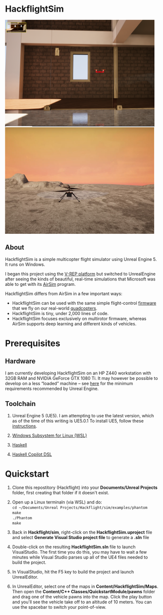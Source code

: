 # HackflightSim

<a href="https://www.youtube.com/watch?v=mobemDcX9ew"><img src="media/IndoorScene.png" height=350></a>
<a href="https://www.youtube.com/watch?v=h6107MBgQ98"><img src="media/Mars2.png" height=350></a>

## About

HackflightSim is a simple multicopter flight simulator using Unreal Engine 5.  It runs on Windows.

I began this project using the [V-REP platform](https://github.com/simondlevy/Hackflight-VREP) but switched to
UnrealEngine after seeing the kinds of beautiful, real-time simulations that
Microsoft was able to get with its
[AirSim](https://github.com/Microsoft/AirSim) program. 

HackflightSim differs from AirSim in a few important ways:
* HackflightSim can be used with the same simple flight-control 
[firmware](https://github.com/simondlevy/Hackflight/tree/master/src) that we fly on our real-world 
[quadcopters](http://diydrones.com/profiles/blogs/flight-of-the-ladybug).
* HackflightSim is tiny, under 2,000 lines of code.
* HackflightSim focuses exclusively on multirotor firmware, whereas AirSim
  supports deep learning and different kinds of vehicles.

# Prerequisites

## Hardware

I am currently developing HackflightSim on an HP Z440 workstation with 32GB
RAM and NVIDIA GeForce GTX 1080 Ti. It may however be possible to develop on a
less &ldquo;loaded&rdquo; machine &ndash; see
[here](https://docs.unrealengine.com/latest/INT/GettingStarted/RecommendedSpecifications/)
for the minimum requirements recommended by Unreal Engine.

## Toolchain

1. Unreal Engine 5 (UE5). I am attempting to use the latest version, which as of the time of this
writing is UE5.0.1 To install UE5, follow these [instructions](https://docs.unrealengine.com/en-US/GettingStarted/Installation/index.html).

2. [Windows Subsystem for Linux (WSL)](https://docs.microsoft.com/en-us/windows/wsl/about)

3. [Haskell](https://www.haskell.org/)

4. [Haskell Copilot DSL](https://copilot-language.github.io/)

# Quickstart

1. Clone this repostitory (Hackflight) into your
<b>Documents/Unreal Projects</b> folder, first creating that folder if it
doesn't exist.

2. Open up a Linux terminaln (via WSL) and do:<br>
   ```cd ~/Documents/Unreal Projects/Hackflight/sim/examples/phantom```<br>
   ```make```<br>
   ```./Phantom```<br>
   ```make```<br>
      
3. Back in <b>Hackflight/sim</b>, right-click on the <b>HackflightSim.uproject</b> 
file and select <b>Generate Visual Studio project file</b> to generate a <b>.sln</b> file

4. Double-click on the resulting <b>HackflightSim.sln</b> file to launch VisualStudio.  The first time
you do this, you may have to wait a few minutes while Visual Studio parses up all of the UE4 files needed
to build the project.

5. In VisualStudio, hit the F5 key to build the project and launch UnrealEditor.

6. In UnrealEditor, select one of the maps in <b>Content/HackflightSim/Maps</b>. Then open the
<b>Content/C++ Classes/QuickstartModule/pawns</b> folder and drag one of the
vehicle pawns into the map. Click the play button and you'll see the vehicle
take off to an altitude of 10 meters.  You can use the spacebar to switch your
point-of-view.


